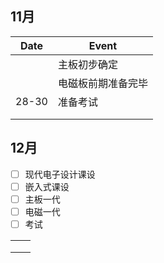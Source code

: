 ## 11月

| Date  | Event              |
| ----- | ------------------ |
|       | 主板初步确定       |
|       | 电磁板前期准备完毕 |
| 28-30 | 准备考试           |
|       |                    |
|       |                    |

## 12月

- [ ] 现代电子设计课设
- [ ] 嵌入式课设
- [ ] 主板一代
- [ ] 电磁一代
- [ ] 考试

|      |      |
| ---- | ---- |
|      |      |
|      |      |
|      |      |

